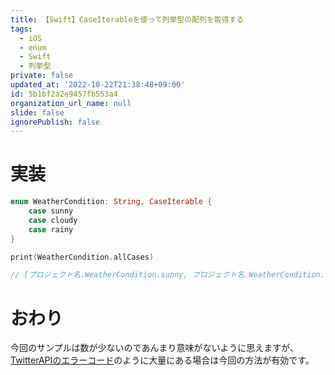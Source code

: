 ```yaml
---
title: 【Swift】CaseIterableを使って列挙型の配列を取得する
tags:
  - iOS
  - enum
  - Swift
  - 列挙型
private: false
updated_at: '2022-10-22T21:38:48+09:00'
id: 5b1bf2a2e9457fb553a4
organization_url_name: null
slide: false
ignorePublish: false
---
```

# 実装
```swift
enum WeatherCondition: String, CaseIterable {
    case sunny
    case cloudy
    case rainy
}

print(WeatherCondition.allCases)

// [プロジェクト名.WeatherCondition.sunny, プロジェクト名.WeatherCondition.cloudy, プロジェクト名.WeatherCondition.rainy]
```

# おわり
今回のサンプルは数が少ないのであんまり意味がないように思えますが、[TwitterAPIのエラーコード](https://qiita.com/SNQ-2001/items/604559ee38227cc134a3)のように大量にある場合は今回の方法が有効です。
